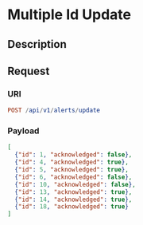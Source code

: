 # Multiple Id Update

## Description

## Request

### URI

```elm
POST /api/v1/alerts/update
```

### Payload

```json
[
  {"id": 1, "acknowledged": false},
  {"id": 4, "acknowledged": true},
  {"id": 5, "acknowledged": true},
  {"id": 6, "acknowledged": false},
  {"id": 10, "acknowledged": false},
  {"id": 13, "acknowledged": true},
  {"id": 14, "acknowledged": true},
  {"id": 18, "acknowledged": true}
]
```
